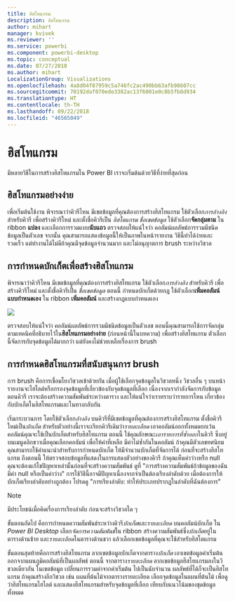 ```yaml
---
title: ฮิสโทแกรม
description: ฮิสโทแกรม
author: mihart
manager: kvivek
ms.reviewer: ''
ms.service: powerbi
ms.component: powerbi-desktop
ms.topic: conceptual
ms.date: 07/27/2018
ms.author: mihart
LocalizationGroup: Visualizations
ms.openlocfilehash: 4a8d04f87959c5a746fc2ac490bb63afb98607cc
ms.sourcegitcommit: 70192daf070ede3382ac13f6001e0c8b5fb8d934
ms.translationtype: HT
ms.contentlocale: th-TH
ms.lasthandoff: 09/22/2018
ms.locfileid: "46565049"
---
```

# <a name="histograms"></a>ฮิสโทแกรม
มีหลายวิธีในการสร้างฮิสโทแกรมใน Power BI เราจะเริ่มต้นด้วยวิธีที่ง่ายที่สุดก่อน

## <a name="simple-histograms"></a>ฮิสโทแกรมอย่างง่าย
เพื่อเริ่มต้นใช้งาน พิจารณาว่าคิวรีไหน มีเขตข้อมูลที่คุณต้องการสร้างฮิสโทแกรม  ใช้ตัวเลือก*การอ้างอิง* สำหรับคิวรี เพื่อสร้างคิวรีใหม่ และตั้งชื่อคิวรีเป็น *ฮิสโตแกรม ชื่อเขตข้อมูล* ใช้ตัวเลือก**จัดกลุ่มตาม** ใน ribbon **แปลง** และเลือกการรวมแบบ**นับแถว** ตรวจสอบให้แน่ใจว่า คอลัมน์ผลลัพธ์การรวมมีชนิดข้อมูลเป็นตัวเลข จากนั้น คุณสามารถแสดงข้อมูลนี้ให้เป็นภาพในหน้ารายงาน วิธีนี้ทำได้ง่ายและรวดเร็ว แต่ทำงานได้ไม่ดีถ้าคุณมีจุดข้อมูลจำนวนมาก และไม่อนุญาตการ brush ระหว่างวิชวล

## <a name="defining-buckets-to-build-a-histogram"></a>การกำหนดบักเก็ตเพื่อสร้างฮิสโทแกรม
พิจารณาว่าคิวรีไหน มีเขตข้อมูลที่คุณต้องการสร้างฮิสโทแกรม ใช้ตัวเลือก*การอ้างอิง* สำหรับคิวรี เพื่อสร้างคิวรีใหม่ และตั้งชื่อคิวรีเป็น *ชื่อเขตข้อมูล*  ตอนนี้ กำหนดบักเก็ตด้วยกฎ ใช้ตัวเลือก**เพิ่มคอลัมน์แบบกำหนดเอง** ใน ribbon **เพิ่มคอลัมน์** และสร้างกฎแบบกำหนดเอง

![](media/service-histograms/powerbi-service-histograms_1.png)

ตรวจสอบให้แน่ใจว่า คอลัมน์ผลลัพธ์การรวมมีชนิดข้อมูลเป็นตัวเลข ตอนนี้คุณสามารถใช้การจัดกลุ่ม ตามเทคนิคที่อธิบายไว้ใน**ฮิสโทแกรมอย่างง่าย** (ก่อนหน้านี้ในบทความ) เพื่อสร้างฮิสโทแกรม ตัวเลือกนี้จัดการกับจุดข้อมูลได้มากกว่า แต่ยังคงไม่ช่วยเหลือเรื่องการ brush

## <a name="defining-a-histogram-that-supports-brushing"></a>การกำหนดฮิสโทแกรมที่สนับสนุนการ brush
การ brush คือการเชื่อมโยงวิชวลเข้าด้วยกัน เมื่อผู้ใช้เลือกจุดข้อมูลในวิชวลหนึ่ง วิชวลอื่น ๆ บนหน้ารายงานจะไฮไลต์หรือกรองจุดข้อมูลที่เกี่ยวข้องกับจุดข้อมูลที่เลือก  เนื่องจากเรากำลังจัดการกับข้อมูลตอนคิวรี เราจะต้องสร้างความสัมพันธ์ระหว่างตาราง และให้แน่ใจว่าเราทราบว่ารายการไหน เกี่ยวข้องกับบักเก็ตในฮิสโทแกรมและในทางกลับกัน

เริ่มกระบวนการ โดยใช้ตัวเลือก*อ้างอิง* บนคิวรีที่มีเขตข้อมูลที่คุณต้องการสร้างฮิสโทแกรม  ตั้งชื่อคิวรีใหม่เป็น*บักเก็ต*  สำหรับตัวอย่างนี้เราจะเรียกคิวรีเดิมว่า*รายละเอียด*  เอาคอลัมน์ออกทั้งหมดยกเว้นคอลัมน์คุณจะใช้เป็นบักเก็ตสำหรับฮิสโทแกรม  ตอนนี้ ใช้คุณลักษณะ*เอารายการที่ซ้ำออก*ในคิวรี ซึ่งอยู่บนเมนูคลิกขวาเมื่อคุณเลือกคอลัมน์ เพื่อให้ค่าที่เหลือ มีค่าไม่ซ้ำกันในคอลัมน์ ถ้าคุณมีตัวเลขทศนิยม คุณสามารถใช้คำแนะนำสำหรับการกำหนดบักเก็ต ให้มีจำนวนบักเก็ตที่จัดการได้ ก่อนที่จะสร้างฮิสโทแกรม  ถึงตอนนี้ ให้ตรวจสอบข้อมูลที่แสดงในการแสดงตัวอย่างของคิวรี ถ้าคุณเห็นค่าว่างหรือ null คุณจะต้องแก้ไขปัญหาเหล่านั้นก่อนที่จะสร้างความสัมพันธ์ ดูที่ "การสร้างความสัมพันธ์ถ้าข้อมูลของฉันมีค่า null หรือเป็นค่าว่าง" การใช้วิธีนี้อาจมีปัญหาเนื่องจากจำเป็นต้องเรียงลำดับด้วย เมื่อต้องการให้บักเก็ตเรียงลำดับอย่างถูกต้อง โปรดดู "การเรียงลำดับ: ทำให้ประเภทปรากฏในลำดับที่ฉันต้องการ" 

> [!NOTE]
> มีประโยชน์เมื่อคิดเรื่องการเรียงลำดับ ก่อนจะสร้างวิชวลใด ๆ   
> 
> 

ขั้นตอนถัดไป คือการกำหนดความสัมพันธ์ระหว่างคิวรี*บักเก็ต*และ*รายละเอียด* บนคอลัมน์บักเก็ต  ใน *Power BI Desktop* เลือก*จัดการความสัมพันธ์*ใน ribbon  สร้างความสัมพันธ์ซึ่ง*บักเก็ต*อยู่ในตารางด้านซ้าย และ*รายละเอียด*ในตารางด้านขวา แล้วเลือกเขตข้อมูลที่คุณจะใช้สำหรับฮิสโตแกรม 

ขั้นตอนสุดท้ายคือการสร้างฮิสโทแกรม ลากเขตข้อมูลบักเก็ตจากตาราง*บักเก็ต* เอาเขตข้อมูลค่าเริ่มต้นออกจากแผนภูมิคอลัมน์ที่เป็นผลลัพธ์  ตอนนี้ จากตาราง*รายละเอียด* ลากเขตข้อมูลฮีสโทแกรมลงในวิชวลเดียวกัน ในเขตข้อมูล เปลี่ยนการรวมค่าจากค่าเริ่มต้น ไปเป็นนับจำนวน ผลลัพธ์ที่ได้ก็จะเป็นฮิสโทแกรม ถ้าคุณสร้างอีกวิชวล เช่น แผนที่ต้นไม้จากตารางรายละเอียด เลือกจุดข้อมูลในแผนที่ต้นไม้ เพื่อดูว่าฮิสโทแกรมไฮไลต์ และแสดงฮีสโทแกรมสำหรับจุดข้อมูลที่เลือก เทียบกับแนวโน้มของชุดข้อมูลทั้งหมด


